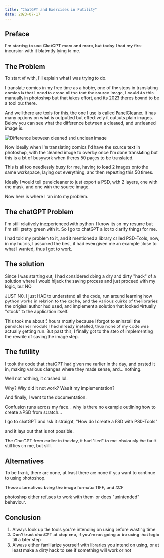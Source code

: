 ```yaml
---
title: "ChatGPT and Exercises in Futility"
date: 2023-07-17
---
```


## Preface
I'm starting to use ChatGPT more and more, but today I had my first incursion with it blatently lying to me.

## The Problem
To start of with, I'll explain what I was trying to do.

I translate comics in my free time as a hobby, one of the steps in translating comics is that I need to erase all the text the source image, I could do this manually in photoshop but that takes effort, and its 2023 theres bound to be a tool out there.

And well there are tools for this, the one I use is called [PanelCleaner](https://github.com/VoxelCubes/PanelCleaner).
It has many options on what is outputted but effectively it outputs plain images.
Below you can see what the difference between a cleaned, and uncleaned image is.

![Difference between cleaned and unclean image](/blogBoi/docs/assets/images/cleaned.gif)

Now ideally when I'm translating comics I'd have the source text in photoshop, with the cleaned image to overlay once I'm done translating but this is a lot of busywork when theres 50 pages to be translated.

This is all too needlessly busy for me, having to load 2 images onto the same workspace, laying out everything, and then repeating this 50 times.

Ideally I would tell panelcleaner to just export a PSD, with 2 layers, one with the mask, and one with the source image.

Now here is where I ran into my problem.

## The chatGPT Problem

I'm still relatively inexperienced with python, I know its on my resume but I'm still pretty green with it.
So I go to chatGPT a lot to clarify things for me.

I had told my problem to it, and it mentioned a library called PSD-Tools, now, in my hubris, I assumed the best, it had even given me an example close to what I wanted, thus I got to work.

## The solution

Since I was starting out, I had considered doing a dry and dirty "hack" of a solution where I would hijack the saving process and just proceed with my logic, but NO

JUST NO, I just HAD to understand all the code, run around learning how python works in relation to the cache, and the various quirks of the libraries the original author had used, and implement a solution that looked virtually "stock" to the application itself.

This took me about 5 hours mostly because I forgot to uninstall the panelcleaner module I had already installed, thus none of my code was actually getting run. But past this, I finally got to the step of implementing the rewrite of saving the image step.

## The futility

I took the code that chatGPT had given me earlier in the day, and pasted it in, making various changes where they made sense, and... nothing.

Well not nothing, it crashed lol.

Why? Why did it not work? Was it my implementation?

And finally, I went to the documentation.

Confusion runs across my face... why is there no example outlining how to create a PSD from scratch...

I go to chatGPT and ask it straight, "How do I create a PSD with PSD-Tools"

and it lays out that is not possible.

The ChatGPT from earlier in the day, it had "lied" to me, obviously the fault still lies on me, but still.

## Alternatives

To be frank, there are none, at least there are none if you want to continue to using photoshop.

Those alternatives being the image formats:
TIFF, and XCF

photoshop either refuses to work with them, or does "unintended" behaviour.

## Conclusion

1. Always look up the tools you're intending on using before wasting time
2. Don't trust chatGPT at step one, if you're not going to be using that logic till a later step
3. Always either familiarize yourself with libraries you intend on using, or at least make a dirty hack to see if something will work or not